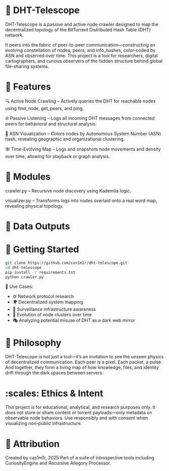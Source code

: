 # :milky_way: DHT-Telescope
DHT-Telescope is a passive and active node crawler designed to map the decentralized topology of the BitTorrent Distributed Hash Table (DHT) network.

It peers into the fabric of peer-to-peer communication—constructing an evolving constellation of nodes, peers, and info_hashes, color-coded by ASN and observed over time. This project is a tool for researchers, digital cartographers, and curious observers of the hidden structure behind global file-sharing systems.


# :satellite: Features

:mag: Active Node Crawling – Actively queries the DHT for reachable nodes using find_node, get_peers, and ping.

:globe_with_meridians: Passive Listening – Logs all incoming DHT messages from connected peers for behavioral and structural analysis.

:art: ASN Visualization – Colors nodes by Autonomous System Number (ASN) hash, revealing geographic and organizational clustering.

:spider_web: Time-Evolving Map – Logs and snapshots node movements and density over time, allowing for playback or graph analysis.


# :toolbox: Modules

crawler.py – Recursive node discovery using Kademlia logic.

visualizer.py – Transforms logs into nodes  overlaid onto a real word map, revealing physical topology. 


# :file_folder: Data Outputs


# :rocket: Getting Started
```bash
git clone https://github.com/cas1m1r/dht-telescope.git
cd dht-telescope
pip install -r requirements.txt
python crawler.py
```

:compass: Use Cases:
* :gear: Network protocol research
* :earth_africa: Decentralized system mapping
* :closed_lock_with_key: Surveillance infrastructure awareness
* :dna: Evolution of node clusters over time
* :performing_arts: Analyzing potential misuse of DHT as a dark web mirror


# :brain: Philosophy
DHT-Telescope is not just a tool—it’s an invitation to see the unseen physics of decentralized communication. Each peer is a pixel. Each packet, a pulse. And together, they form a living map of how knowledge, files, and identity drift through the dark spaces between servers.

# :scales: Ethics & Intent
This project is for educational, analytical, and research purposes only. It does not store or share content or torrent payloads—only metadata on observable node behaviors. Use responsibly and with consent when visualizing non-public infrastructure.


# :dna: Attribution
Created by cas1m1r, 2025
Part of a suite of introspective tools including CuriosityEngine and Recursive Allegory Processor.
